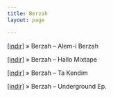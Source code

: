 ```yaml
---
title: Berzah
layout: page

---
```

<a href="https://cloud.mail.ru/public/46dbdf978058/Berzah%20-%20Alem-i%20Berzah" target="_blank">[indir]</a>  »  Berzah &#8211; Alem-i Berzah

<a href="https://cloud.mail.ru/public/aa9ee5c87143/Berzah%20-%20Hallo%20MixTape" target="_blank">[indir]</a>  »  Berzah &#8211; Hallo Mixtape

<a href="https://cloud.mail.ru/public/e33a6739e9cd/Berzah%20-%20Ta%20Kendim" target="_blank">[indir]</a>  »  Berzah &#8211; Ta Kendim

<a href="https://cloud.mail.ru/public/abadf5ed2a36/Berzah%20-%20Underground%20E.P" target="_blank">[indir]</a>  »  Berzah &#8211; Underground Ep.